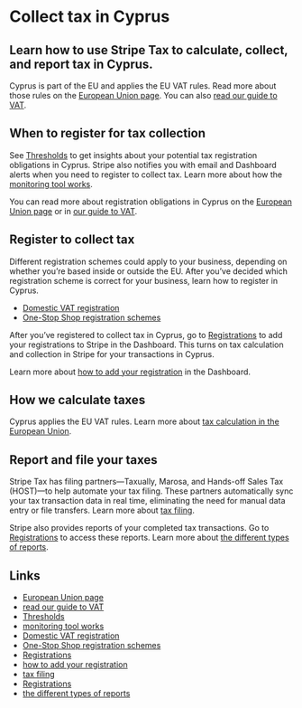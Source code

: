 # Collect tax in Cyprus

## Learn how to use Stripe Tax to calculate, collect, and report tax in Cyprus.

Cyprus is part of the EU and applies the EU VAT rules. Read more about those
rules on the [European Union
page](https://docs.stripe.com/tax/supported-countries/european-union). You can
also [read our guide to
VAT](https://stripe.com/guides/tax-registration-process-europe).

## When to register for tax collection

See [Thresholds](https://dashboard.stripe.com/tax/thresholds) to get insights
about your potential tax registration obligations in Cyprus. Stripe also
notifies you with email and Dashboard alerts when you need to register to
collect tax. Learn more about how the [monitoring tool
works](https://docs.stripe.com/tax/monitoring).

You can read more about registration obligations in Cyprus on the [European
Union page](https://docs.stripe.com/tax/supported-countries/european-union) or
in [our guide to
VAT](https://stripe.com/guides/tax-registration-process-europe).

## Register to collect tax

Different registration schemes could apply to your business, depending on
whether you’re based inside or outside the EU. After you’ve decided which
registration scheme is correct for your business, learn how to register in
Cyprus.

- [Domestic VAT
registration](https://www.mof.gov.cy/mof/tax/taxdep.nsf/All/88A7B920B681122AC22582510035432D?OpenDocument)
- [One-Stop Shop registration
schemes](https://www.mof.gov.cy/mof/TAX/taxdep.nsf/taxOSS_en/taxOSS_en?opendocument)

After you’ve registered to collect tax in Cyprus, go to
[Registrations](https://dashboard.stripe.com/tax/registrations?location=cy) to
add your registrations to Stripe in the Dashboard. This turns on tax calculation
and collection in Stripe for your transactions in Cyprus.

Learn more about [how to add your
registration](https://docs.stripe.com/tax/registering#track-your-registrations-in-the-tax-dashboard)
in the Dashboard.

## How we calculate taxes

Cyprus applies the EU VAT rules. Learn more about [tax calculation in the
European Union](https://docs.stripe.com/tax/supported-countries/european-union).

## Report and file your taxes

Stripe Tax has filing partners—Taxually, Marosa, and Hands-off Sales Tax
(HOST)—to help automate your tax filing. These partners automatically sync your
tax transaction data in real time, eliminating the need for manual data entry or
file transfers. Learn more about [tax
filing](https://docs.stripe.com/tax/filing).

Stripe also provides reports of your completed tax transactions. Go to
[Registrations](https://dashboard.stripe.com/tax/registrations) to access these
reports. Learn more about [the different types of
reports](https://docs.stripe.com/tax/reports).

## Links

- [European Union
page](https://docs.stripe.com/tax/supported-countries/european-union)
- [read our guide to
VAT](https://stripe.com/guides/tax-registration-process-europe)
- [Thresholds](https://dashboard.stripe.com/tax/thresholds)
- [monitoring tool works](https://docs.stripe.com/tax/monitoring)
- [Domestic VAT
registration](https://www.mof.gov.cy/mof/tax/taxdep.nsf/All/88A7B920B681122AC22582510035432D?OpenDocument)
- [One-Stop Shop registration
schemes](https://www.mof.gov.cy/mof/TAX/taxdep.nsf/taxOSS_en/taxOSS_en?opendocument)
- [Registrations](https://dashboard.stripe.com/tax/registrations?location=cy)
- [how to add your
registration](https://docs.stripe.com/tax/registering#track-your-registrations-in-the-tax-dashboard)
- [tax filing](https://docs.stripe.com/tax/filing)
- [Registrations](https://dashboard.stripe.com/tax/registrations)
- [the different types of reports](https://docs.stripe.com/tax/reports)
